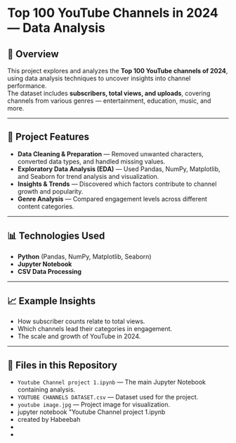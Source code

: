 # Top 100 YouTube Channels in 2024 — Data Analysis

## 📌 Overview
This project explores and analyzes the **Top 100 YouTube channels of 2024**, using data analysis techniques to uncover insights into channel performance.  
The dataset includes **subscribers, total views, and uploads**, covering channels from various genres — entertainment, education, music, and more.

---

## 📂 Project Features
- **Data Cleaning & Preparation** — Removed unwanted characters, converted data types, and handled missing values.
- **Exploratory Data Analysis (EDA)** — Used Pandas, NumPy, Matplotlib, and Seaborn for trend analysis and visualization.
- **Insights & Trends** — Discovered which factors contribute to channel growth and popularity.
- **Genre Analysis** — Compared engagement levels across different content categories.

---

## 📊 Technologies Used
- **Python** (Pandas, NumPy, Matplotlib, Seaborn)
- **Jupyter Notebook**
- **CSV Data Processing**

---

## 📈 Example Insights
- How subscriber counts relate to total views.
- Which channels lead their categories in engagement.
- The scale and growth of YouTube in 2024.

---

## 📁 Files in this Repository
- `Youtube Channel project 1.ipynb` — The main Jupyter Notebook containing analysis.
- `YOUTUBE CHANNELS DATASET.csv` — Dataset used for the project.
- `youtube image.jpg` — Project image for visualization.
- jupyter notebook "Youtube Channel project 1.ipynb
- created by Habeebah
- 
- 

